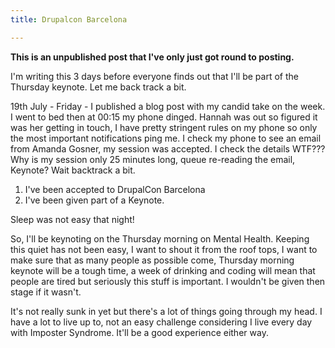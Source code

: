 ```yaml
---
title: Drupalcon Barcelona

---
```

**This is an unpublished post that I've only just got round to posting.**

I'm writing this 3 days before everyone finds out that I'll be part of the Thursday keynote. Let me back track a bit.

19th July - Friday - I published a blog post with my candid take on the week. I went to bed then at 00:15 my phone dinged. Hannah was out so figured it was her getting in touch, I have pretty stringent rules on my phone so only the most important notifications ping me. I check my phone to see an email from Amanda Gosner, my session was accepted. I check the details WTF??? Why is my session only 25 minutes long, queue re-reading the email, Keynote? Wait backtrack a bit.

1. I've been accepted to DrupalCon Barcelona
2. I've been given part of a Keynote.

Sleep was not easy that night!

So, I'll be keynoting on the Thursday morning on Mental Health. Keeping this quiet has not been easy, I want to shout it from the roof tops, I want to make sure that as many people as possible come, Thursday morning keynote will be a tough time, a week of drinking and coding will mean that people are tired but seriously this stuff is important. I wouldn't be given then stage if it wasn't.

It's not really sunk in yet but there's a lot of things going through my head. I have a lot to live up to, not an easy challenge considering I live every day with Imposter Syndrome. It'll be a good experience either way.

